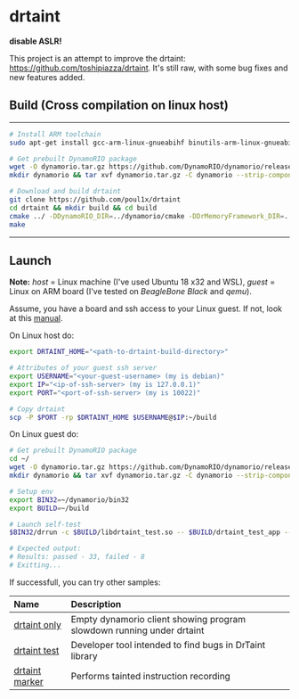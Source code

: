 drtaint
===

**disable ASLR!**

This project is an attempt to improve the drtaint: https://github.com/toshipiazza/drtaint.
It's still raw, with some bug fixes and new features added.

## Build (Cross compilation on linux host)

---
```bash
# Install ARM toolchain
sudo apt-get install gcc-arm-linux-gnueabihf binutils-arm-linux-gnueabihf g++-arm-linux-gnueabihf

# Get prebuilt DynamoRIO package
wget -O dynamorio.tar.gz https://github.com/DynamoRIO/dynamorio/releases/download/release_8.0.0-1/DynamoRIO-ARM-Linux-EABIHF-8.0.0-1.tar.gz
mkdir dynamorio && tar xvf dynamorio.tar.gz -C dynamorio --strip-components 1

# Download and build drtaint
git clone https://github.com/poul1x/drtaint
cd drtaint && mkdir build && cd build
cmake ../ -DDynamoRIO_DIR=../dynamorio/cmake -DDrMemoryFramework_DIR=../dynamorio/drmemory/drmf -DCMAKE_TOOLCHAIN_FILE=toolchain-arm32.cmake
make
```
---

## Launch

**Note:** *host* = Linux machine (I've used Ubuntu 18 x32 and WSL), *guest* = Linux on ARM board (I've tested on *BeagleBone Black* and *qemu*).

Assume, you have a board and ssh access to your Linux guest. If not, look at this [manual](/qemu).

On Linux host do:

```bash
export DRTAINT_HOME="<path-to-drtaint-build-directory>"

# Attributes of your guest ssh server
export USERNAME="<your-guest-username> (my is debian)"
export IP="<ip-of-ssh-server> (my is 127.0.0.1)"
export PORT="<port-of-ssh-server> (my is 10022)"

# Copy drtaint
scp -P $PORT -rp $DRTAINT_HOME $USERNAME@$IP:~/build
```

On Linux guest do:

```bash
# Get prebuilt DynamoRIO package
cd ~/
wget -O dynamorio.tar.gz https://github.com/DynamoRIO/dynamorio/releases/download/release_8.0.0-1/DynamoRIO-ARM-Linux-EABIHF-8.0.0-1.tar.gz
mkdir dynamorio && tar xvf dynamorio.tar.gz -C dynamorio --strip-components 1

# Setup env
export BIN32=~/dynamorio/bin32
export BUILD=~/build

# Launch self-test
$BIN32/drrun -c $BUILD/libdrtaint_test.so -- $BUILD/drtaint_test_app --all

# Expected output:
# Results: passed - 33, failed - 8
# Exitting...
```

If successfull, you can try other samples:

| Name                                  | Description                                                           |
| :------------------------------------ | :-------------------------------------------------------------------- |
| [drtaint only](/app/drtaint_only)     | Empty dynamorio client showing program slowdown running under drtaint |
| [drtaint test](/app/drtaint_test)     | Developer tool intended to find bugs in DrTaint library               |
| [drtaint marker](/app/drtaint_marker) | Performs tainted instruction recording                                |
